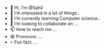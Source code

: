 - 👋 Hi, I’m @Sahil
- 👀 I’m interested in a lot of things...
- 🌱 I’m currently learning Computer science..
- 💞️ I’m looking to collaborate on ...
- 📫 How to reach me ...
- 😄 Pronouns: ...
- ⚡ Fun fact: ...

<!---
ADID1311/ADID1311 is a ✨ special ✨ repository because its `README.md` (this file) appears on your GitHub profile.
You can click the Preview link to take a look at your changes.
--->
